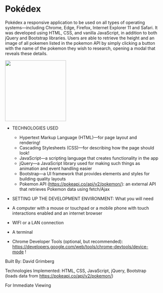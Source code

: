 # Pokédex

Pokédex a responsive application to be used on all types of operating systems—including Chrome, Edge, Firefox, Internet Explorer 11 and Safari. It was developed using HTML, CSS, and vanilla JavaScript, in addition to both jQuery and Bootstrap libraries. Users are able to retrieve the height and an image of all pokemen listed in the pokemon API by simply clicking a button with the name of the pokemon they wish to research, opening a modal that reveals these details.

<img src="https://user-images.githubusercontent.com/74441727/155259064-c86205e2-e597-43d6-997d-675f9b3d8d89.png" width=200>



* TECHNOLOGIES USED
  * Hypertext Markup Language (HTML)—for page layout and rendering!
  * Cascading Stylesheets (CSS)—for describing how the page should look!
  * JavaScript—a scripting language that creates functionality in the app
  * jQuery—a JavaScript library used for making such things as animation and event handling easier
  * Bootstrap—a UI framework that provides elements and styles for building quality layouts
  * Pokemon API (https://pokeapi.co/api/v2/pokemon/): an external API that retrieves Pokemon data using fetch/Ajax

 * SETTING UP THE DEVELOPMENT ENVIRONMENT: What you will need
  * A computer with a mouse or touchpad or a mobile phone with touch interactions enabled and an internet browser
  * WIFI or a LAN connection
  * A terminal
  * Chrome Developer Tools (optional, but recommended): https://developers.google.com/web/tools/chrome-devtools/device-mode !





Built By: David Grimberg

Technologies Implemented: HTML, CSS, JavaScript, jQuery, Bootstrap (loads data from https://pokeapi.co/api/v2/pokemon/)

For Immediate Viewing
